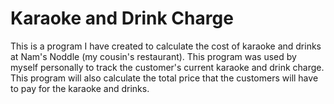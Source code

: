 # Karaoke and Drink Charge
This is a program I have created to calculate the cost of karaoke and drinks at Nam's Noddle (my cousin's restaurant).
This program was used by myself personally to track the customer's current karaoke and drink charge.
This program will also calculate the total price that the customers will have to pay for the karaoke and drinks.

